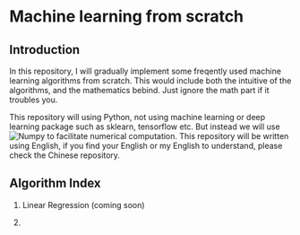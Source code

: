 # Machine learning from scratch

## Introduction

In this repository, I will gradually implement some freqently used machine learning algorithms from scratch. This would include both the intuitive of the algorithms, and the mathematics bebind. Just ignore the math part if it troubles you. 

This repository will using Python, not using machine learning or deep learning package such as sklearn, tensorflow etc. But instead we will use ![Numpy](http://www.numpy.org/) to facilitate numerical computation. This repository will be written using English, if you find your English or my English to understand, please check the Chinese repository.

## Algorithm Index

1. Linear Regression (coming soon)

2. 
